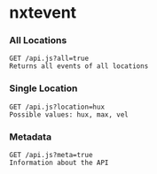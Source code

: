 # nxtevent

### All Locations
```
GET /api.js?all=true
Returns all events of all locations
```

### Single Location
```
GET /api.js?location=hux
Possible values: hux, max, vel
```

### Metadata
```
GET /api.js?meta=true
Information about the API
```
